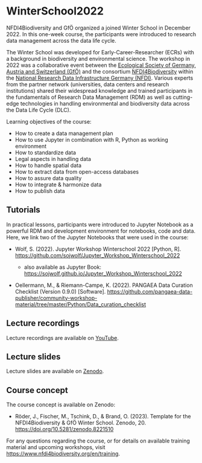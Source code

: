 # WinterSchool2022

NFDI4Biodiversity and GfÖ organized a joined Winter School in December 2022. In this one-week course, the participants were introduced to research data management across the data life cycle. 

The Winter School was developed for Early-Career-Researcher (ECRs) with a background in biodiversity and environmental science. The workshop in 2022 was a collaborative event between the [Ecological Society of Germany, Austria and Switzerland (GfÖ)](https://gfoe.org/) and the consortium [NFDI4Biodiversity](https://www.nfdi4biodiversity.org) within the [National Research Data Infrastructure Germany (NFDI)](https://www.nfdi.de/). Various experts from the partner network (universities, data centers and research institutions) shared their widespread knowledge and trained participants in the fundamentals of Research Data Management (RDM) as well as cutting-edge technologies in handling environmental and biodiversity data across the Data Life Cycle (DLC).

Learning objectives of the course:

*    How to create a data management plan
*    How to use Jupyter in combination with R, Python as working environment
*    How to standardize data
*    Legal aspects in handling data
*    How to handle spatial data
*    How to extract data from open-access databases
*    How to assure data quality
*    How to integrate & harmonize data
*    How to publish data

## Tutorials

In practical lessons, participants were introduced to Jupyter Notebook as a powerful RDM and development environment for notebooks, code and data. Here, we link two of the Jupyter Notebooks that were used in the course:

* Wolf, S. (2022). Jupyter Workshop Winterschool 2022 [Python, R]. https://github.com/sojwolf/Jupyter_Workshop_Winterschool_2022
  *  also available as Jupyter Book: https://sojwolf.github.io/Jupyter_Workshop_Winterschool_2022

* Oellermann, M., & Riemann-Campe, K. (2022). PANGAEA Data Curation Checklist (Version 0.9.0) [Software]. https://github.com/pangaea-data-publisher/community-workshop-material/tree/master/Python/Data_curation_checklist

## Lecture recordings

Lecture recordings are available on [YouTube](https://www.youtube.com/playlist?list=PL06Unzn1hDrhZ4mfsdfeypJajuGsuzdfm).

## Lecture slides

Lecture slides are available on [Zenodo](https://zenodo.org/communities/nfdi4biodiv/search?page=1&size=20&q=title:(%22Legal%22)%20OR%20(keywords:(%22winterschool2022%22%20OR%20%22WinterSchool2022%22%20OR%20%22Winterschool2022%22)%20AND%20(%22nfdi4biodiversity%22%20OR%20%22NFDI4Biodiversity%22))).

## Course concept

The course concept is available on Zenodo:

* Röder, J., Fischer, M., Tschink, D., & Brand, O. (2023). Template for the NFDI4Biodiversity & GfÖ Winter School. Zenodo, 20. https://doi.org/10.5281/zenodo.8221510

For any questions regarding the course, or for details on available training material and upcoming workshops, visit https://www.nfdi4biodiversity.org/en/training.







